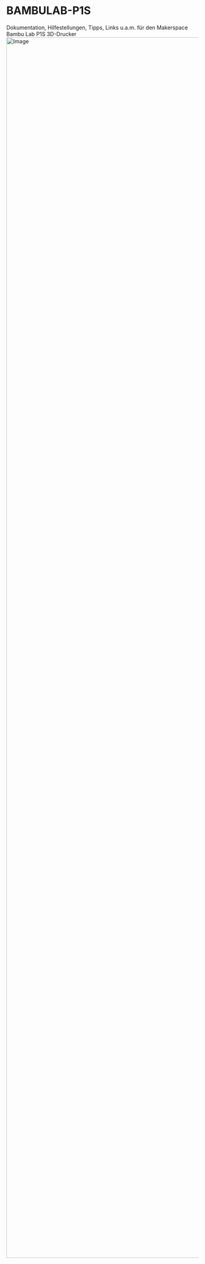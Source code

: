# BAMBULAB-P1S
Dokumentation, Hilfestellungen, Tipps, Links u.a.m. für den Makerspace Bambu Lab P1S 3D-Drucker
<img width="3200" height="3200" alt="Image" src="https://github.com/user-attachments/assets/8831ef52-8d90-41aa-a6a0-a2d5be59b0ef" />
